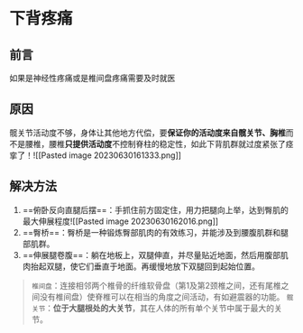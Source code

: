 # 下背疼痛
## 前言
如果是神经性疼痛或是椎间盘疼痛需要及时就医
##  原因
髋关节活动度不够，身体让其他地方代偿，要**保证你的活动度来自髋关节、胸椎**而不是腰椎，腰椎**只提供活动度**不控制脊柱的稳定性，如此下背肌群就过度紧张了痉挛了！![[Pasted image 20230630161333.png]] 
## 解决方法
1. ==俯卧反向直腿后摆==：手抓住前方固定住，用力把腿向上举，达到臀肌的最大伸展程度![[Pasted image 20230630162016.png]]
2. ==臀桥==：臀桥是一种锻炼臀部肌肉的有效练习，并能涉及到腰腹肌群和腿部肌群。
3. ==伸展腿卷腹==：躺在地板上，双腿伸直，并尽量贴近地面，然后用腹部肌肉抬起双腿，使它们垂直于地面。再缓慢地放下双腿回到起始位置。

> `椎间盘`：连接相邻两个椎骨的纤维软骨盘（第1及第2颈椎之间，还有尾椎之间没有椎间盘）使脊椎可以在相当的角度之间活动，有如避震器的功能。
> `髋关节`：**位于大腿根处的大关节**，其在人体的所有单个关节中属于最大的关节。